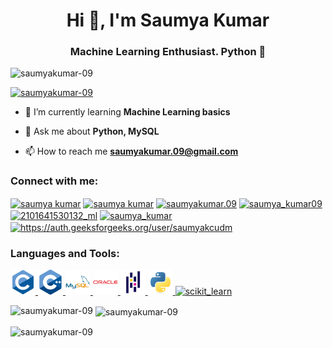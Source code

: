 <h1 align="center">Hi 👋, I'm Saumya Kumar</h1>
<h3 align="center">Machine Learning Enthusiast. Python 🐍</h3>

<p align="left"> <img src="https://komarev.com/ghpvc/?username=saumyakumar-09&label=Profile%20views&color=0e75b6&style=flat" alt="saumyakumar-09" /> </p>

<p align="left"> <a href="https://github.com/ryo-ma/github-profile-trophy"><img src="https://github-profile-trophy.vercel.app/?username=saumyakumar-09" alt="saumyakumar-09" /></a> </p>

- 🌱 I’m currently learning **Machine Learning basics**

- 💬 Ask me about **Python, MySQL**

- 📫 How to reach me **saumyakumar.09@gmail.com**

<h3 align="left">Connect with me:</h3>
<p align="left">
<a href="https://linkedin.com/in/saumya kumar" target="blank"><img align="center" src="https://raw.githubusercontent.com/rahuldkjain/github-profile-readme-generator/master/src/images/icons/Social/linked-in-alt.svg" alt="saumya kumar" height="30" width="40" /></a>
<a href="https://kaggle.com/saumya kumar" target="blank"><img align="center" src="https://raw.githubusercontent.com/rahuldkjain/github-profile-readme-generator/master/src/images/icons/Social/kaggle.svg" alt="saumya kumar" height="30" width="40" /></a>
<a href="https://instagram.com/saumyakumar.09" target="blank"><img align="center" src="https://raw.githubusercontent.com/rahuldkjain/github-profile-readme-generator/master/src/images/icons/Social/instagram.svg" alt="saumyakumar.09" height="30" width="40" /></a>
<a href="https://www.codechef.com/users/saumya_kumar09" target="blank"><img align="center" src="https://cdn.jsdelivr.net/npm/simple-icons@3.1.0/icons/codechef.svg" alt="saumya_kumar09" height="30" width="40" /></a>
<a href="https://www.hackerrank.com/2101641530132_ml" target="blank"><img align="center" src="https://raw.githubusercontent.com/rahuldkjain/github-profile-readme-generator/master/src/images/icons/Social/hackerrank.svg" alt="2101641530132_ml" height="30" width="40" /></a>
<a href="https://www.leetcode.com/saumya_kumar" target="blank"><img align="center" src="https://raw.githubusercontent.com/rahuldkjain/github-profile-readme-generator/master/src/images/icons/Social/leet-code.svg" alt="saumya_kumar" height="30" width="40" /></a>
<a href="https://auth.geeksforgeeks.org/user/https://auth.geeksforgeeks.org/user/saumyakcudm" target="blank"><img align="center" src="https://raw.githubusercontent.com/rahuldkjain/github-profile-readme-generator/master/src/images/icons/Social/geeks-for-geeks.svg" alt="https://auth.geeksforgeeks.org/user/saumyakcudm" height="30" width="40" /></a>
</p>

<h3 align="left">Languages and Tools:</h3>
<p align="left"> <a href="https://www.cprogramming.com/" target="_blank" rel="noreferrer"> <img src="https://raw.githubusercontent.com/devicons/devicon/master/icons/c/c-original.svg" alt="c" width="40" height="40"/> </a> <a href="https://www.w3schools.com/cpp/" target="_blank" rel="noreferrer"> <img src="https://raw.githubusercontent.com/devicons/devicon/master/icons/cplusplus/cplusplus-original.svg" alt="cplusplus" width="40" height="40"/> </a> <a href="https://www.mysql.com/" target="_blank" rel="noreferrer"> <img src="https://raw.githubusercontent.com/devicons/devicon/master/icons/mysql/mysql-original-wordmark.svg" alt="mysql" width="40" height="40"/> </a> <a href="https://www.oracle.com/" target="_blank" rel="noreferrer"> <img src="https://raw.githubusercontent.com/devicons/devicon/master/icons/oracle/oracle-original.svg" alt="oracle" width="40" height="40"/> </a> <a href="https://pandas.pydata.org/" target="_blank" rel="noreferrer"> <img src="https://raw.githubusercontent.com/devicons/devicon/2ae2a900d2f041da66e950e4d48052658d850630/icons/pandas/pandas-original.svg" alt="pandas" width="40" height="40"/> </a> <a href="https://www.python.org" target="_blank" rel="noreferrer"> <img src="https://raw.githubusercontent.com/devicons/devicon/master/icons/python/python-original.svg" alt="python" width="40" height="40"/> </a> <a href="https://scikit-learn.org/" target="_blank" rel="noreferrer"> <img src="https://upload.wikimedia.org/wikipedia/commons/0/05/Scikit_learn_logo_small.svg" alt="scikit_learn" width="40" height="40"/> </a> </p>

<p><img align="left" src="https://github-readme-stats.vercel.app/api/top-langs?username=saumyakumar-09&show_icons=true&locale=en&layout=compact" alt="saumyakumar-09" /></p>

<p>&nbsp;<img align="center" src="https://github-readme-stats.vercel.app/api?username=saumyakumar-09&show_icons=true&locale=en" alt="saumyakumar-09" /></p>

<p><img align="center" src="https://github-readme-streak-stats.herokuapp.com/?user=saumyakumar-09&" alt="saumyakumar-09" /></p>
